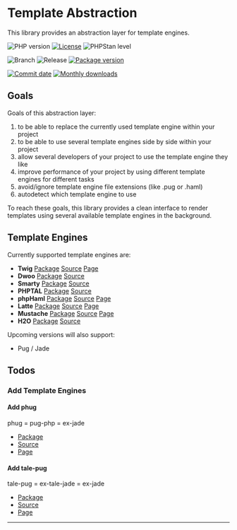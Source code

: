 # Template Abstraction

This library provides an abstraction layer for template engines.

![PHP version](https://img.shields.io/badge/PHP-%5E8.3-blue?style=flat-square&color=777BB4)
[![License](https://img.shields.io/packagist/l/ceus-media/template-abstraction.svg?style=flat-square)](https://packagist.org/packages/ceus-media/template-abstraction)
![PHPStan level](https://img.shields.io/badge/PHPStan_level-max+strict-darkgreen?style=flat-square)

![Branch](https://img.shields.io/badge/Branch-0.6.x-blue?style=flat-square)
![Release](https://img.shields.io/badge/Release-0.6.0-blue?style=flat-square)
[![Package version](http://img.shields.io/packagist/v/ceus-media/template-abstraction.svg?style=flat-square)](https://packagist.org/packages/ceus-media/template-abstraction)

[![Commit date](https://img.shields.io/github/last-commit/CeusMedia/TemplateAbstraction.svg?style=flat-square)](https://github.com/CeusMedia/TemplateAbstraction)
[![Monthly downloads](http://img.shields.io/packagist/dt/ceus-media/template-abstraction.svg?style=flat-square)](https://packagist.org/packages/ceus-media/template-abstraction)


## Goals

Goals of this abstraction layer:

1. to be able to replace the currently used template engine within your project
2. to be able to use several template engines side by side within your project
3. allow several developers of your project to use the template engine they like
4. improve performance of your project by using different template engines for different tasks
5. avoid/ignore template engine file extensions (like .pug or .haml)
6. autodetect which template engine to use

To reach these goals, this library provides a clean interface to render templates using several available template engines in the background.

## Template Engines

Currently supported template engines are:

- **Twig** [Package][Twig_Package] [Source][Twig_Source] [Page][Twig_Page]
- **Dwoo** [Package][Dwoo_Package] [Source][Dwoo_Source]
- **Smarty** [Package][Smarty_Package] [Source][Smarty_Source]
- **PHPTAL** [Package][PHPTAL_Package] [Source][PHPTAL_Source]
- **phpHaml** [Package][PHPHaml_Package] [Source][PHPHaml_Source] [Page][PHPHaml_Page]
- **Latte** [Package][Latte_Package] [Source][Latte_Source] [Page][Latte_Page]
- **Mustache** [Package][Mustache_Package] [Source][Mustache_Source] [Page][Mustache_Page]
- **H2O** [Package][H2O_Package] [Source][H2O_Source]

Upcoming versions will also support:

- Pug / Jade

## Todos

### Add Template Engines

#### Add phug

phug = pug-php = ex-jade

- [Package](https://packagist.org/packages/pug-php/pug)
- [Source](https://github.com/pug-php/pug)
- [Page](https://www.phug-lang.com/)

#### Add tale-pug

tale-pug = ex-tale-jade = ex-jade

- [Package](https://packagist.org/packages/talesoft/tale-pug)
- [Source](https://github.com/Talesoft/tale-pug)
- [Page](http://jade.talesoft.codes/)

----
[Twig_Package]: https://packagist.org/packages/twig/twig
[Twig_Source]: https://github.com/twigphp/Twig
[Twig_Page]: https://twig.symfony.com/doc/3.x/templates.html

[Smarty_Package]: https://packagist.org/packages/smarty/smarty
[Smarty_Source]: https://github.com/smarty-php/smarty

[Dwoo_Package]: https://packagist.org/packages/dwoo/dwoo
[Dwoo_Source]: https://github.com/dwoo-project/dwoo

[PHPTAL_Package]: https://packagist.org/packages/phptal/phptal
[PHPTAL_Source]: https://github.com/phptal/PHPTAL

[Latte_Package]: https://packagist.org/packages/latte/latte
[Latte_Source]: https://github.com/nette/latte
[Latte_Page]: https://latte.nette.org/

[Mustache_Package]: https://packagist.org/packages/mustache/mustache
[Mustache_Source]: https://github.com/bobthecow/mustache.php
[Mustache_Page]:https://github.com/bobthecow/mustache.php

[H2O_Package]: https://packagist.org/packages/blesta/h2o
[H2O_Source]: https://github.com/blesta/h2o

[PHPHaml_Package]: https://packagist.org/packages/kriss0r/php-haml
[PHPHaml_Source]: https://github.com/kriss0r/phphaml
[PHPHaml_Page]: http://phphaml.sourceforge.net/
